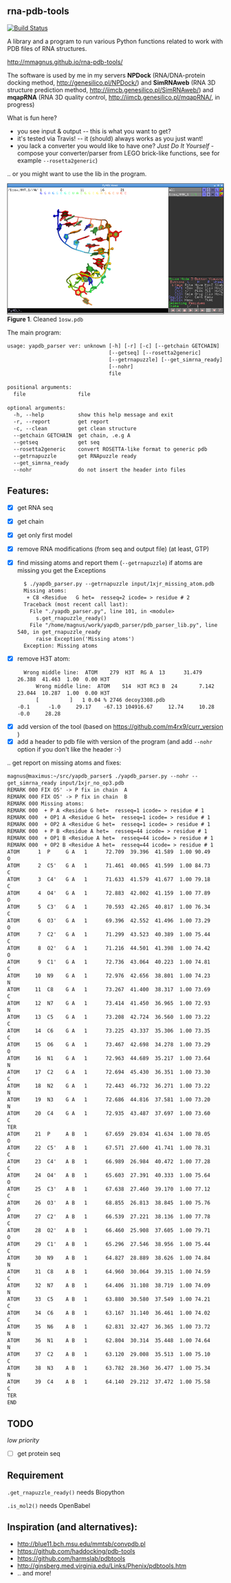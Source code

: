 rna-pdb-tools
-------------------------------------------------

[![Build Status](https://travis-ci.org/mmagnus/rna-pdb-tools.svg?branch=master)](https://travis-ci.org/mmagnus/rna-pdb-tools)

A library and a program to run various Python functions related to work with PDB files of RNA structures.

http://mmagnus.github.io/rna-pdb-tools/

The software is used by me in my servers **NPDock** (RNA/DNA-protein docking method, http://genesilico.pl/NPDock/) and **SimRNAweb** (RNA 3D structure prediction method, http://iimcb.genesilico.pl/SimRNAweb/) and **mqapRNA** (RNA 3D quality control, http://iimcb.genesilico.pl/mqapRNA/, in progress)

What is fun here?

+ you see input & output -- this is what you want to get?
+ it's tested via Travis! -- it (should) always works as you just want!
+ you lack a converter you would like to have one? *Just Do It Yourself* - compose your converter/parser from LEGO brick-like functions, see for example `--rosetta2generic`)

.. or you might want to use the lib in the program.

![rna](rna.png)
**Figure 1**. Cleaned `1osw.pdb`

The main program:

    usage: yapdb_parser ver: unknown [-h] [-r] [-c] [--getchain GETCHAIN]
                                     [--getseq] [--rosetta2generic]
                                     [--getrnapuzzle] [--get_simrna_ready]
                                     [--nohr]
                                     file
    
    positional arguments:
      file                 file
    
    optional arguments:
      -h, --help           show this help message and exit
      -r, --report         get report
      -c, --clean          get clean structure
      --getchain GETCHAIN  get chain, .e.g A
      --getseq             get seq
      --rosetta2generic    convert ROSETTA-like format to generic pdb
      --getrnapuzzle       get RNApuzzle ready
      --get_simrna_ready
      --nohr               do not insert the header into files

## Features:

- [X] get RNA seq
- [X] get chain
- [X] get only first model
- [X] remove RNA modifications (from seq and output file) (at least, GTP)
- [X] find missing atoms and report them (`--getrnapuzzle`) if atoms are missing you get the Exceptions

        $ ./yapdb_parser.py --getrnapuzzle input/1xjr_missing_atom.pdb 
        Missing atoms:
         + C8 <Residue   G het=  resseq=2 icode= > residue # 2
        Traceback (most recent call last):
          File "./yapdb_parser.py", line 101, in <module>
            s.get_rnapuzzle_ready()
          File "/home/magnus/work/yapdb_parser/pdb_parser_lib.py", line 540, in get_rnapuzzle_ready
            raise Exception('Missing atoms')
        Exception: Missing atoms

+ [X] remove H3T atom:

        Wrong middle line:  ATOM    279  H3T  RG A  13      31.479  26.388  41.463  1.00  0.00 H3T
            Wrong middle line:  ATOM    514  H3T RC3 B  24       7.142  23.044  10.287  1.00  0.00 H3T
            [          ]   1 0.04 % 2746 decoy3308.pdb                                           -0.1      -1.0     29.17    -67.13 104916.67     12.74     10.28      -0.0     28.28

- [X] add version of the tool (based on https://github.com/m4rx9/curr_version )
- [X] add a header to pdb file with version of the program (and add `--nohr` option if you don't like the header :-)

.. get report on missing atoms and fixes:

    magnus@maximus:~/src/yapdb_parser$ ./yapdb_parser.py --nohr --get_simrna_ready input/1xjr_no_op3.pdb
    REMARK 000 FIX O5' -> P fix in chain  A
    REMARK 000 FIX O5' -> P fix in chain  B
    REMARK 000 Missing atoms:
    REMARK 000  + P A <Residue G het=  resseq=1 icode= > residue # 1
    REMARK 000  + OP1 A <Residue G het=  resseq=1 icode= > residue # 1
    REMARK 000  + OP2 A <Residue G het=  resseq=1 icode= > residue # 1
    REMARK 000  + P B <Residue A het=  resseq=44 icode= > residue # 1
    REMARK 000  + OP1 B <Residue A het=  resseq=44 icode= > residue # 1
    REMARK 000  + OP2 B <Residue A het=  resseq=44 icode= > residue # 1
    ATOM      1  P     G A   1      72.709  39.396  41.589  1.00 90.49           O
    ATOM      2  C5'   G A   1      71.461  40.065  41.599  1.00 84.73           C
    ATOM      3  C4'   G A   1      71.633  41.579  41.677  1.00 79.18           C
    ATOM      4  O4'   G A   1      72.883  42.002  41.159  1.00 77.89           O
    ATOM      5  C3'   G A   1      70.593  42.265  40.817  1.00 76.34           C
    ATOM      6  O3'   G A   1      69.396  42.552  41.496  1.00 73.29           O
    ATOM      7  C2'   G A   1      71.299  43.523  40.389  1.00 75.44           C
    ATOM      8  O2'   G A   1      71.216  44.501  41.398  1.00 74.42           O
    ATOM      9  C1'   G A   1      72.736  43.064  40.223  1.00 74.81           C
    ATOM     10  N9    G A   1      72.976  42.656  38.801  1.00 74.23           N
    ATOM     11  C8    G A   1      73.267  41.400  38.317  1.00 73.69           C
    ATOM     12  N7    G A   1      73.414  41.450  36.965  1.00 72.93           N
    ATOM     13  C5    G A   1      73.208  42.724  36.560  1.00 73.22           C
    ATOM     14  C6    G A   1      73.225  43.337  35.306  1.00 73.35           C
    ATOM     15  O6    G A   1      73.467  42.698  34.278  1.00 73.29           O
    ATOM     16  N1    G A   1      72.963  44.689  35.217  1.00 73.64           N
    ATOM     17  C2    G A   1      72.694  45.430  36.351  1.00 73.30           C
    ATOM     18  N2    G A   1      72.443  46.732  36.271  1.00 73.22           N
    ATOM     19  N3    G A   1      72.686  44.816  37.581  1.00 73.20           N
    ATOM     20  C4    G A   1      72.935  43.487  37.697  1.00 73.60           C
    TER
    ATOM     21  P     A B   1      67.659  29.034  41.634  1.00 78.05           O
    ATOM     22  C5'   A B   1      67.571  27.600  41.741  1.00 78.31           C
    ATOM     23  C4'   A B   1      66.989  26.984  40.472  1.00 77.28           C
    ATOM     24  O4'   A B   1      65.603  27.391  40.333  1.00 75.64           O
    ATOM     25  C3'   A B   1      67.638  27.460  39.170  1.00 77.12           C
    ATOM     26  O3'   A B   1      68.855  26.813  38.845  1.00 75.76           O
    ATOM     27  C2'   A B   1      66.539  27.221  38.136  1.00 77.78           C
    ATOM     28  O2'   A B   1      66.460  25.908  37.605  1.00 79.71           O
    ATOM     29  C1'   A B   1      65.296  27.546  38.956  1.00 75.44           C
    ATOM     30  N9    A B   1      64.827  28.889  38.626  1.00 74.84           N
    ATOM     31  C8    A B   1      64.960  30.064  39.315  1.00 74.59           C
    ATOM     32  N7    A B   1      64.406  31.108  38.719  1.00 74.09           N
    ATOM     33  C5    A B   1      63.880  30.580  37.549  1.00 74.21           C
    ATOM     34  C6    A B   1      63.167  31.140  36.461  1.00 74.02           C
    ATOM     35  N6    A B   1      62.831  32.427  36.365  1.00 73.72           N
    ATOM     36  N1    A B   1      62.804  30.314  35.448  1.00 74.64           N
    ATOM     37  C2    A B   1      63.120  29.008  35.513  1.00 75.10           C
    ATOM     38  N3    A B   1      63.782  28.360  36.477  1.00 75.34           N
    ATOM     39  C4    A B   1      64.140  29.212  37.472  1.00 75.58           C
    TER
    END


## TODO

*low priority*

- [ ] get protein seq

## Requirement

`.get_rnapuzzle_ready()` needs Biopython

`.is_mol2()` needs OpenBabel

## Inspiration (and alternatives):

+ http://blue11.bch.msu.edu/mmtsb/convpdb.pl
+ https://github.com/haddocking/pdb-tools
+ https://github.com/harmslab/pdbtools
+ http://ginsberg.med.virginia.edu/Links/Phenix/pdbtools.htm
+ .. and more!
